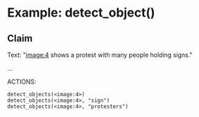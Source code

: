 # Example: detect_object()

## Claim
Text: "<image:4> shows a protest with many people holding signs."

...

ACTIONS:
```
detect_objects(<image:4>)
detect_objects(<image:4>, "sign")
detect_objects(<image:4>, "protesters")
```